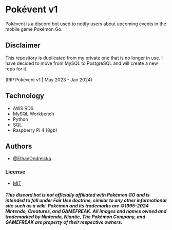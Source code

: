 
# Pokévent v1

Pokévent is a discord bot used to notify users about upcoming events in the mobile game Pokémon Go.


## Disclaimer

This repository is duplicated from my private one that is no longer in use. 
I have decided to move from MySQL to PostgreSQL and will create a new repo for it.
<br>
<br>
(RIP Pokévent v1 | May 2023 - Jan 2024)


## Technology

- AWS RDS
- MySQL Workbench
- Python
- SQL
- Raspberry Pi 4 (8gb)


## Authors

- [@EthanOndreicka](https://github.com/EthanOndreicka)


### License

- [MIT](https://choosealicense.com/licenses/mit/)






##### This discord bot is not officially affiliated with Pokémon GO and is intended to fall under Fair Use doctrine, similar to any other  informational site such as a wiki. Pokémon and its trademarks are ©1995-2024 Nintendo,  Creatures, and GAMEFREAK. All images and names owned and trademarked by Nintendo, Niantic, The Pokémon Company, and GAMEFREAK are property of their respective owners.
